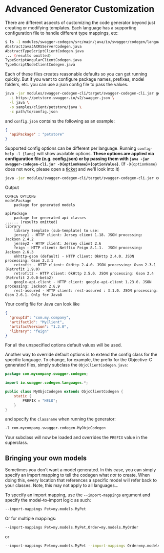 # Advanced Generator Customization

There are different aspects of customizing the code generator beyond just creating or modifying templates.  Each language has a supporting configuration file to handle different type mappings, etc:

```sh
$ ls -1 modules/swagger-codegen/src/main/java/io/swagger/codegen/languages/
AbstractJavaJAXRSServerCodegen.java
AbstractTypeScriptClientCodegen.java
... (results omitted)
TypeScriptAngularClientCodegen.java
TypeScriptNodeClientCodegen.java
```

Each of these files creates reasonable defaults so you can get running quickly.  But if you want to configure package names, prefixes, model folders, etc. you can use a json config file to pass the values.

```sh
java -jar modules/swagger-codegen-cli/target/swagger-codegen-cli.jar generate \
  -i https://petstore.swagger.io/v2/swagger.json \
  -l java \
  -o samples/client/petstore/java \
  -c path/to/config.json
```

and `config.json` contains the following as an example:

```json
{
  "apiPackage" : "petstore"
}
```

Supported config options can be different per language. Running `config-help -l {lang}` will show available options.
**These options are applied via configuration file (e.g. config.json) or by passing them with `java -jar swagger-codegen-cli.jar -D{optionName}={optionValue}`**. (If `-D{optionName}` does not work, please open a [ticket](https://github.com/swagger-api/swagger-codegen/issues/new) and we'll look into it)

```sh
java -jar modules/swagger-codegen-cli/target/swagger-codegen-cli.jar config-help -l java
```

Output

```text
CONFIG OPTIONS
modelPackage
    package for generated models

apiPackage
    package for generated api classes
...... (results omitted)
library
    library template (sub-template) to use:
    jersey1 - HTTP client: Jersey client 1.18. JSON processing: Jackson 2.4.2
    jersey2 - HTTP client: Jersey client 2.6
    feign - HTTP client: Netflix Feign 8.1.1.  JSON processing: Jackson 2.6.3
    okhttp-gson (default) - HTTP client: OkHttp 2.4.0. JSON processing: Gson 2.3.1
    retrofit - HTTP client: OkHttp 2.4.0. JSON processing: Gson 2.3.1 (Retrofit 1.9.0)
    retrofit2 - HTTP client: OkHttp 2.5.0. JSON processing: Gson 2.4 (Retrofit 2.0.0-beta2)
    google-api-client - HTTP client: google-api-client 1.23.0. JSON processing: Jackson 2.8.9
    rest-assured - HTTP client: rest-assured : 3.1.0. JSON processing: Gson 2.6.1. Only for Java8
```

Your config file for Java can look like

```json
{
  "groupId": "com.my.company",
  "artifactId": "MyClient",
  "artifactVersion": "1.2.0",
  "library": "feign"
}
```

For all the unspecified options default values will be used.

Another way to override default options is to extend the config class for the specific language.
To change, for example, the prefix for the Objective-C generated files, simply subclass the `ObjcClientCodegen.java`:

```java
package com.mycompany.swagger.codegen;

import io.swagger.codegen.languages.*;

public class MyObjcCodegen extends ObjcClientCodegen {
    static {
        PREFIX = "HELO";
    }
}
```

and specify the `classname` when running the generator:

```sh
-l com.mycompany.swagger.codegen.MyObjcCodegen
```

Your subclass will now be loaded and overrides the `PREFIX` value in the superclass.

## Bringing your own models

Sometimes you don't want a model generated.  In this case, you can simply specify an import mapping to tell
the codegen what _not_ to create.  When doing this, every location that references a specific model will
refer back to your classes.  Note, this may not apply to all languages...

To specify an import mapping, use the `--import-mappings` argument and specify the model-to-import logic as such:

```sh
--import-mappings Pet=my.models.MyPet
```

Or for multiple mappings:

```sh
--import-mappings Pet=my.models.MyPet,Order=my.models.MyOrder
```

or

```sh
--import-mappings Pet=my.models.MyPet --import-mappings Order=my.models.MyOrder
```
